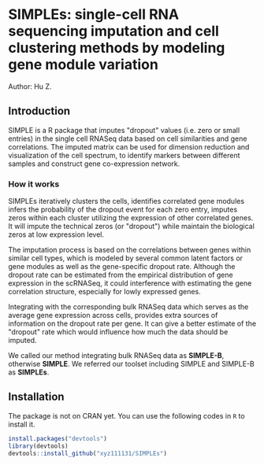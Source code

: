 # SIMPLEs: single-cell RNA sequencing imputation and cell clustering methods by modeling gene module variation

Author:  Hu Z.

## Introduction
SIMPLE is a R package that imputes "dropout" values (i.e. zero or small entries)
in the single cell RNASeq data based on cell similarities and gene correlations.
The imputed matrix can be used for dimension reduction and visualization of the
cell spectrum, to identify markers between different samples and construct gene
co-expression network. 

### How it works
SIMPLEs iteratively clusters the cells, identifies
correlated gene modules infers the probability of the dropout event for each
zero entry, imputes zeros within each cluster utilizing the expression of other
correlated genes. It will impute the technical zeros (or "dropout") while
maintain the biological zeros at low expression level.

The imputation process is based on the correlations between genes within similar
cell types, which is modeled by several common latent factors or gene modules as
well as the gene-specific dropout rate. Although the dropout rate can be
estimated from the empirical distribution of gene expression in the scRNASeq, it
could interference with estimating the gene correlation structure, especially
for lowly expressed genes. 

Integrating with the corresponding bulk RNASeq data
which serves as the average gene expression across cells, provides extra sources
of information on the dropout rate per gene. It can give a better estimate of
the "dropout" rate which would influence how much the data should be imputed. 

We called our method integrating bulk RNASeq data as **SIMPLE-B**, otherwise
**SIMPLE**. We referred our toolset including SIMPLE and SIMPLE-B as
**SIMPLEs**.

## Installation
The package is not on CRAN yet. You can use the following codes in `R` to
install it.

```r
install.packages("devtools")
library(devtools)
devtools::install_github("xyz111131/SIMPLEs")
```
